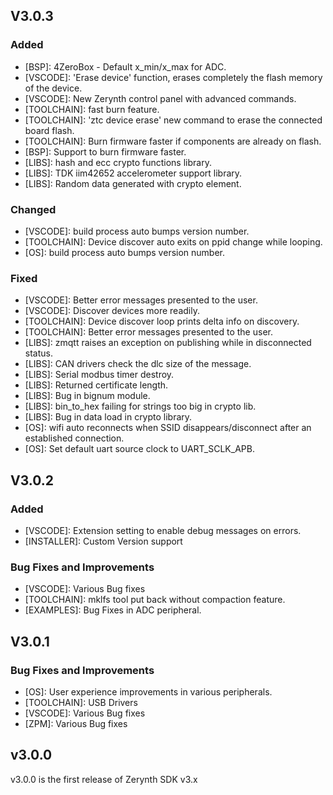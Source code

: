## V3.0.3
### Added
- [BSP]: 4ZeroBox - Default x_min/x_max for ADC.
- [VSCODE]: 'Erase device' function, erases completely the flash memory
of the device.
- [VSCODE]: New Zerynth control panel with advanced commands.
- [TOOLCHAIN]: fast burn feature.
- [TOOLCHAIN]: 'ztc device erase' new command to erase the connected
board flash.
- [TOOLCHAIN]: Burn firmware faster if components are already on flash.
- [BSP]: Support to burn firmware faster.
- [LIBS]: hash and ecc crypto functions library.
- [LIBS]: TDK iim42652 accelerometer support library.
- [LIBS]: Random data generated with crypto element.

### Changed
- [VSCODE]: build process auto bumps version number.
- [TOOLCHAIN]: Device discover auto exits on ppid change while looping.
- [OS]: build process auto bumps version number.

### Fixed
- [VSCODE]: Better error messages presented to the user.
- [VSCODE]: Discover devices more readily.
- [TOOLCHAIN]: Device discover loop prints delta info on discovery.
- [TOOLCHAIN]: Better error messages presented to the user.
- [LIBS]: zmqtt raises an exception on publishing while in disconnected
status.
- [LIBS]: CAN drivers check the dlc size of the message.
- [LIBS]: Serial modbus timer destroy.
- [LIBS]: Returned certificate length.
- [LIBS]: Bug in bignum module.
- [LIBS]: bin_to_hex failing for strings too big in crypto lib.
- [LIBS]: Bug in data load in crypto library.
- [OS]: wifi auto reconnects when SSID disappears/disconnect after an
established connection.
- [OS]: Set default uart source clock to UART_SCLK_APB.


## V3.0.2
### Added
- [VSCODE]: Extension setting to enable debug messages on errors.
- [INSTALLER]: Custom Version support

### Bug Fixes and Improvements
- [VSCODE]: Various Bug fixes
- [TOOLCHAIN]: mklfs tool put back without compaction feature.
- [EXAMPLES]: Bug Fixes in ADC peripheral.

## V3.0.1
### Bug Fixes and Improvements
- [OS]: User experience improvements in various peripherals.
- [TOOLCHAIN]: USB Drivers
- [VSCODE]: Various Bug fixes
- [ZPM]: Various Bug fixes


## v3.0.0


v3.0.0 is the first release of Zerynth SDK v3.x
